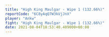 ```yaml
---
title: "High King Maulgar - Wipe 1 (132.66%)"
reportCode: "6C8yAqQ7W3kVjJnX"
player: "Ankw"
fight: "High King Maulgar - Wipe 1 (132.66%)"
date: 2021-08-04T18:53:40.409000+00:00
---
```


